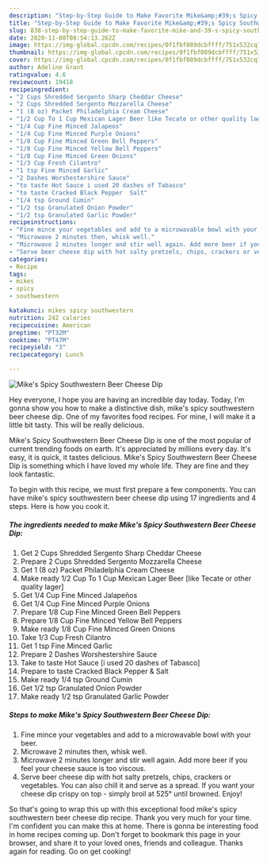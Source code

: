 ```yaml
---
description: "Step-by-Step Guide to Make Favorite Mike&amp;#39;s Spicy Southwestern Beer Cheese Dip"
title: "Step-by-Step Guide to Make Favorite Mike&amp;#39;s Spicy Southwestern Beer Cheese Dip"
slug: 838-step-by-step-guide-to-make-favorite-mike-and-39-s-spicy-southwestern-beer-cheese-dip
date: 2020-11-08T08:54:13.262Z
image: https://img-global.cpcdn.com/recipes/0f1fbf089dcbffff/751x532cq70/mikes-spicy-southwestern-beer-cheese-dip-recipe-main-photo.jpg
thumbnail: https://img-global.cpcdn.com/recipes/0f1fbf089dcbffff/751x532cq70/mikes-spicy-southwestern-beer-cheese-dip-recipe-main-photo.jpg
cover: https://img-global.cpcdn.com/recipes/0f1fbf089dcbffff/751x532cq70/mikes-spicy-southwestern-beer-cheese-dip-recipe-main-photo.jpg
author: Adeline Grant
ratingvalue: 4.6
reviewcount: 19418
recipeingredient:
- "2 Cups Shredded Sergento Sharp Cheddar Cheese"
- "2 Cups Shredded Sergento Mozzarella Cheese"
- "1 (8 oz) Packet Philadelphia Cream Cheese"
- "1/2 Cup To 1 Cup Mexican Lager Beer like Tecate or other quality lager"
- "1/4 Cup Fine Minced Jalapeos"
- "1/4 Cup Fine Minced Purple Onions"
- "1/8 Cup Fine Minced Green Bell Peppers"
- "1/8 Cup Fine Minced Yellow Bell Peppers"
- "1/8 Cup Fine Minced Green Onions"
- "1/3 Cup Fresh Cilantro"
- "1 tsp Fine Minced Garlic"
- "2 Dashes Worshestershire Sauce"
- "to taste Hot Sauce i used 20 dashes of Tabasco"
- "to taste Cracked Black Pepper  Salt"
- "1/4 tsp Ground Cumin"
- "1/2 tsp Granulated Onion Powder"
- "1/2 tsp Granulated Garlic Powder"
recipeinstructions:
- "Fine mince your vegetables and add to a microwavable bowl with your beer."
- "Microwave 2 minutes then, whisk well."
- "Microwave 2 minutes longer and stir well again. Add more beer if you feel your cheese sauce is too viscous."
- "Serve beer cheese dip with hot salty pretzels, chips, crackers or vegetables. You can also chill it and serve as a spread. If you want your cheese dip crispy on top - simply broil at 525° until browned. Enjoy!"
categories:
- Recipe
tags:
- mikes
- spicy
- southwestern

katakunci: mikes spicy southwestern 
nutrition: 242 calories
recipecuisine: American
preptime: "PT32M"
cooktime: "PT47M"
recipeyield: "3"
recipecategory: Lunch

---
```



![Mike&#39;s Spicy Southwestern Beer Cheese Dip](https://img-global.cpcdn.com/recipes/0f1fbf089dcbffff/751x532cq70/mikes-spicy-southwestern-beer-cheese-dip-recipe-main-photo.jpg)

Hey everyone, I hope you are having an incredible day today. Today, I'm gonna show you how to make a distinctive dish, mike&#39;s spicy southwestern beer cheese dip. One of my favorites food recipes. For mine, I will make it a little bit tasty. This will be really delicious.



Mike&#39;s Spicy Southwestern Beer Cheese Dip is one of the most popular of current trending foods on earth. It's appreciated by millions every day. It's easy, it is quick, it tastes delicious. Mike&#39;s Spicy Southwestern Beer Cheese Dip is something which I have loved my whole life. They are fine and they look fantastic.


To begin with this recipe, we must first prepare a few components. You can have mike&#39;s spicy southwestern beer cheese dip using 17 ingredients and 4 steps. Here is how you cook it.

<!--inarticleads1-->

##### The ingredients needed to make Mike&#39;s Spicy Southwestern Beer Cheese Dip:

1. Get 2 Cups Shredded Sergento Sharp Cheddar Cheese
1. Prepare 2 Cups Shredded Sergento Mozzarella Cheese
1. Get 1 (8 oz) Packet Philadelphia Cream Cheese
1. Make ready 1/2 Cup To 1 Cup Mexican Lager Beer [like Tecate or other quality lager]
1. Get 1/4 Cup Fine Minced Jalapeños
1. Get 1/4 Cup Fine Minced Purple Onions
1. Prepare 1/8 Cup Fine Minced Green Bell Peppers
1. Prepare 1/8 Cup Fine Minced Yellow Bell Peppers
1. Make ready 1/8 Cup Fine Minced Green Onions
1. Take 1/3 Cup Fresh Cilantro
1. Get 1 tsp Fine Minced Garlic
1. Prepare 2 Dashes Worshestershire Sauce
1. Take to taste Hot Sauce [i used 20 dashes of Tabasco]
1. Prepare to taste Cracked Black Pepper &amp; Salt
1. Make ready 1/4 tsp Ground Cumin
1. Get 1/2 tsp Granulated Onion Powder
1. Make ready 1/2 tsp Granulated Garlic Powder




<!--inarticleads2-->

##### Steps to make Mike&#39;s Spicy Southwestern Beer Cheese Dip:

1. Fine mince your vegetables and add to a microwavable bowl with your beer.
1. Microwave 2 minutes then, whisk well.
1. Microwave 2 minutes longer and stir well again. Add more beer if you feel your cheese sauce is too viscous.
1. Serve beer cheese dip with hot salty pretzels, chips, crackers or vegetables. You can also chill it and serve as a spread. If you want your cheese dip crispy on top - simply broil at 525° until browned. Enjoy!




So that's going to wrap this up with this exceptional food mike&#39;s spicy southwestern beer cheese dip recipe. Thank you very much for your time. I'm confident you can make this at home. There is gonna be interesting food in home recipes coming up. Don't forget to bookmark this page in your browser, and share it to your loved ones, friends and colleague. Thanks again for reading. Go on get cooking!
